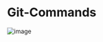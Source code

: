 # Git-Commands
![image](https://github.com/user-attachments/assets/f90c9831-cdb5-46a8-9865-bdb54b856a62)
